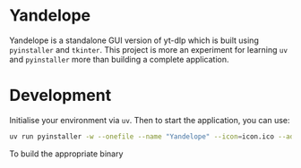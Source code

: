 # Yandelope

Yandelope is a standalone GUI version of yt-dlp which is built using `pyinstaller` and `tkinter`. This project is more an experiment for learning `uv` and `pyinstaller` more than building a complete application.

# Development

Initialise your environment via `uv`. Then to start the application, you can use:

```sh
uv run pyinstaller -w --onefile --name "Yandelope" --icon=icon.ico --add-data="icon.ico:." --add-data="icon.png:." app.py
```

To build the appropriate binary

